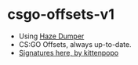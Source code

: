 # csgo-offsets-v1
- Using [Haze Dumper](https://www.unknowncheats.me/forum/counterstrike-global-offensive/169351-haze-dumper-json-config-based-offset-dumper.html)
- CS:GO Offsets, always up-to-date.
- [Signatures here, by kittenpopo](https://kittenpopo.github.io/csgo-offsets/) 
